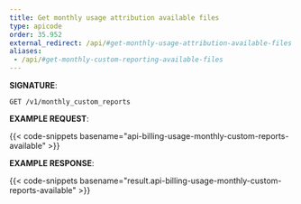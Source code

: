 ```yaml
---
title: Get monthly usage attribution available files
type: apicode
order: 35.952
external_redirect: /api/#get-monthly-usage-attribution-available-files 
aliases: 
 - /api/#get-monthly-custom-reporting-available-files
---
```


**SIGNATURE**:

`GET /v1/monthly_custom_reports`

**EXAMPLE REQUEST**:

{{< code-snippets basename="api-billing-usage-monthly-custom-reports-available" >}}

**EXAMPLE RESPONSE**:

{{< code-snippets basename="result.api-billing-usage-monthly-custom-reports-available" >}}
